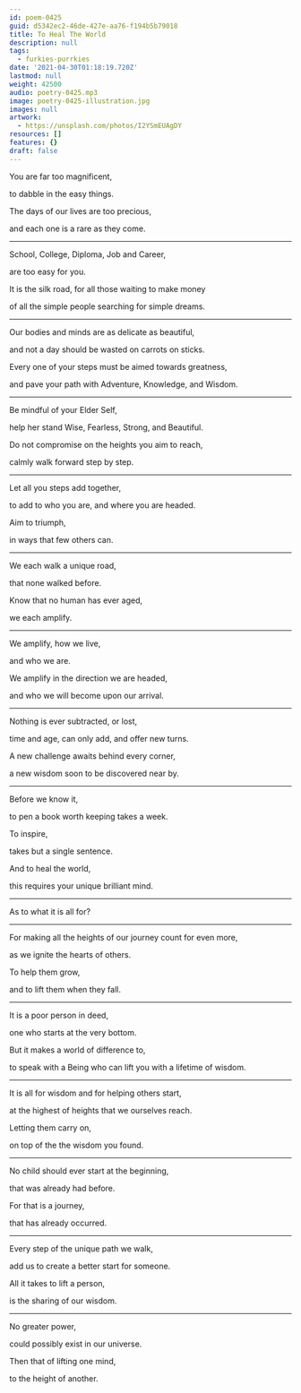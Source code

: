 ```yaml
---
id: poem-0425
guid: d5342ec2-46de-427e-aa76-f194b5b79018
title: To Heal The World
description: null
tags:
  - furkies-purrkies
date: '2021-04-30T01:18:19.720Z'
lastmod: null
weight: 42500
audio: poetry-0425.mp3
image: poetry-0425-illustration.jpg
images: null
artwork:
  - https://unsplash.com/photos/I2YSmEUAgDY
resources: []
features: {}
draft: false
---
```


You are far too magnificent,

to dabble in the easy things.

The days of our lives are too precious,

and each one is a rare as they come.

---

School, College, Diploma, Job and Career,

are too easy for you.

It is the silk road, for all those waiting to make money

of all the simple people searching for simple dreams.

---

Our bodies and minds are as delicate as beautiful,

and not a day should be wasted on carrots on sticks.

Every one of your steps must be aimed towards greatness,

and pave your path with Adventure, Knowledge, and Wisdom.

---

Be mindful of your Elder Self,

help her stand Wise, Fearless, Strong, and Beautiful.

Do not compromise on the heights you aim to reach,

calmly walk forward step by step.

---

Let all you steps add together,

to add to who you are, and where you are headed.

Aim to triumph,

in ways that few others can.

---

We each walk a unique road,

that none walked before.

Know that no human has ever aged,

we each amplify.

---

We amplify, how we live,

and who we are.

We amplify in the direction we are headed,

and who we will become upon our arrival.

---

Nothing is ever subtracted, or lost,

time and age, can only add, and offer new turns.

A new challenge awaits behind every corner,

a new wisdom soon to be discovered near by.

---

Before we know it,

to pen a book worth keeping takes a week.

To inspire,

takes but a single sentence.

And to heal the world,

this requires your unique brilliant mind.

---

As to what it is all for?

---

For making all the heights of our journey count for even more,

as we ignite the hearts of others.

To help them grow,

and to lift them when they fall.

---

It is a poor person in deed,

one who starts at the very bottom.

But it makes a world of difference to,

to speak with a Being who can lift you with a lifetime of wisdom.

---

It is all for wisdom and for helping others start,

at the highest of heights that we ourselves reach.

Letting them carry on,

on top of the the wisdom you found.

---

No child should ever start at the beginning,

that was already had before.

For that is a journey,

that has already occurred.

---

Every step of the unique path we walk,

add us to create a better start for someone.

All it takes to lift a person,

is the sharing of our wisdom.

---

No greater power,

could possibly exist in our universe.

Then that of lifting one mind,

to the height of another.
